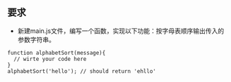 ## 要求 
    
- 新建main.js文件，编写一个函数，实现以下功能：按字母表顺序输出传入的参数字符串。

```
function alphabetSort(message){
  // wirte your code here
}
alphabetSort('hello'); // should return 'ehllo'
```
